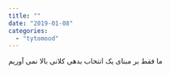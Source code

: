 ```yaml
---
title: ""
date: "2019-01-08"
categories: 
  - "tytomood"
---
```


ما فقط بر مبنای یک انتخاب بدهی کلانی بالا نمی آوریم
